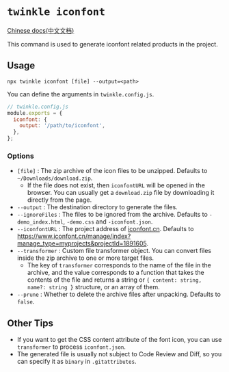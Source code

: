 # `twinkle iconfont`

[Chinese docs(中文文档)](./iconfont-zh.md)

This command is used to generate iconfont related products in the project.

## Usage

```shell
npx twinkle iconfont [file] --output=<path>
```

You can define the arguments in `twinkle.config.js`.

```javascript
// twinkle.config.js
module.exports = {
  iconfont: {
    output: '/path/to/iconfont',
  },
};
```

### Options

- `[file]` : The zip archive of the icon files to be unzipped. Defaults to `~/Downloads/download.zip`.
  - If the file does not exist, then `iconfontURL` will be opened in the browser. You can usually get a `download.zip` file by downloading it directly from the page.
- `--output` : The destination directory to generate the files.
- `--ignoreFiles` : The files to be ignored from the archive. Defaults to `-demo_index.html`, `-demo.css` and `-iconfont.json`.
- `--iconfontURL` : The project address of [iconfont.cn](https://www.iconfont.cn/). Defaults to https://www.iconfont.cn/manage/index?manage_type=myprojects&projectId=1891605.
- `--transformer` : Custom file transformer object. You can convert files inside the zip archive to one or more target files.
  - The key of `transformer` corresponds to the name of the file in the archive, and the value corresponds to a function that takes the contents of the file and returns a string or `{ content: string, name?: string }` structure, or an array of them.
- `--prune` : Whether to delete the archive files after unpacking. Defaults to `false`.

## Other Tips

- If you want to get the CSS content attribute of the font icon, you can use `transformer` to process `iconfont.json`.
- The generated file is usually not subject to Code Review and Diff, so you can specify it as `binary` in `.gitattributes`.
